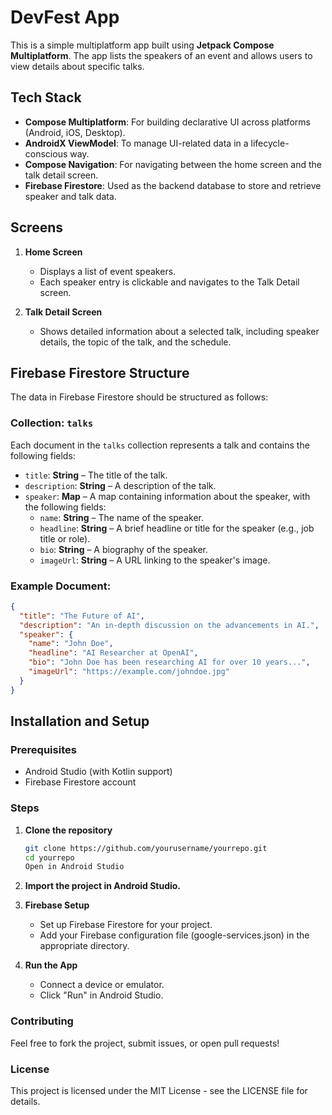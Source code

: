 # DevFest App

This is a simple multiplatform app built using **Jetpack Compose Multiplatform**. The app lists the speakers of an event and allows users to view details about specific talks.

## Tech Stack

- **Compose Multiplatform**: For building declarative UI across platforms (Android, iOS, Desktop).
- **AndroidX ViewModel**: To manage UI-related data in a lifecycle-conscious way.
- **Compose Navigation**: For navigating between the home screen and the talk detail screen.
- **Firebase Firestore**: Used as the backend database to store and retrieve speaker and talk data.

## Screens

1. **Home Screen**
    - Displays a list of event speakers.
    - Each speaker entry is clickable and navigates to the Talk Detail screen.

2. **Talk Detail Screen**
    - Shows detailed information about a selected talk, including speaker details, the topic of the talk, and the schedule.

## Firebase Firestore Structure

The data in Firebase Firestore should be structured as follows:

### Collection: `talks`

Each document in the `talks` collection represents a talk and contains the following fields:

- `title`: **String** – The title of the talk.
- `description`: **String** – A description of the talk.
- `speaker`: **Map** – A map containing information about the speaker, with the following fields:
   - `name`: **String** – The name of the speaker.
   - `headline`: **String** – A brief headline or title for the speaker (e.g., job title or role).
   - `bio`: **String** – A biography of the speaker.
   - `imageUrl`: **String** – A URL linking to the speaker's image.

### Example Document:

```json
{
  "title": "The Future of AI",
  "description": "An in-depth discussion on the advancements in AI.",
  "speaker": {
    "name": "John Doe",
    "headline": "AI Researcher at OpenAI",
    "bio": "John Doe has been researching AI for over 10 years...",
    "imageUrl": "https://example.com/johndoe.jpg"
  }
}
```

## Installation and Setup

### Prerequisites
- Android Studio (with Kotlin support)
- Firebase Firestore account

### Steps

1. **Clone the repository**
   ```bash
   git clone https://github.com/yourusername/yourrepo.git
   cd yourrepo
   Open in Android Studio
   
2. **Import the project in Android Studio.**

3. **Firebase Setup**
   - Set up Firebase Firestore for your project.
   - Add your Firebase configuration file (google-services.json) in the appropriate directory.

4. **Run the App**
   - Connect a device or emulator.
   - Click "Run" in Android Studio.

### Contributing

Feel free to fork the project, submit issues, or open pull requests!

### License

This project is licensed under the MIT License - see the LICENSE file for details.